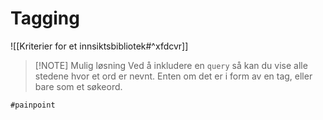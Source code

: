 # Tagging

![[Kriterier for et innsiktsbibliotek#^xfdcvr]]

> [!NOTE] Mulig løsning
> Ved å inkludere en `query` så kan du vise alle stedene hvor et ord er nevnt. Enten om det er i form av en tag, eller bare som et søkeord.

```query
#painpoint   
```